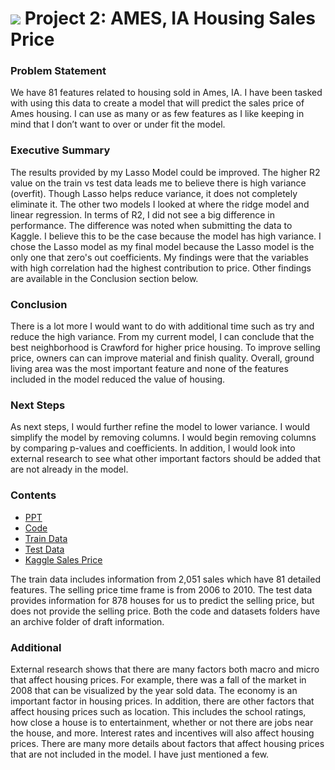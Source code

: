 # ![](https://ga-dash.s3.amazonaws.com/production/assets/logo-9f88ae6c9c3871690e33280fcf557f33.png) Project 2: AMES, IA Housing Sales Price



### Problem Statement
We have 81 features related to housing sold in Ames, IA. I have been tasked with using this data to create a model that will predict the sales price of Ames housing. I can use as many or as few features as I like keeping in mind that I don’t want to over or under fit the model.


### Executive Summary
The results provided by my Lasso Model could be improved. The higher R2 value on the train vs test data leads me to believe there is high variance (overfit). Though Lasso helps reduce variance, it does not completely eliminate it. The other two models I looked at where the ridge model and linear regression. In terms of R2, I did not see a big difference in performance. The difference was noted when submitting the data to Kaggle. I believe this to be the case because the model has high variance. I chose the Lasso model as my final model because the Lasso model is the only one that zero's out coefficients. My findings were that the variables with high correlation had the highest contribution to price. Other findings are available in the Conclusion section below.

### Conclusion
There is a lot more I would want to do with additional time such as try and reduce the high variance. From my current model, I can conclude that the best neighborhood is Crawford for higher price housing. To improve selling price, owners can can improve material and finish quality. Overall, ground living area was the most important feature and none of the features included in the model reduced the value of housing.

### Next Steps
As next steps, I would further refine the model to lower variance. I would simplify the model by removing columns. I would begin removing columns by comparing p-values and coefficients. In addition, I would look into external research to see what other important factors should be added that are not already in the model.

### Contents

- [PPT](./AMES_Sales_Prie_PPT.pdf)
- [Code](./code)
- [Train Data](./datasets/train.csv)
- [Test Data](./datasets/test.csv)
- [Kaggle Sales Price](./datasets/submit_7.csv)

The train data includes information from 2,051 sales which have 81 detailed features. The selling price time frame is from 2006 to 2010. The test data provides information for 878 houses for us to predict the selling price, but does not provide the selling price. Both the code and datasets folders have an archive folder of draft information.

### Additional

External research shows that there are many factors both macro and micro that affect housing prices. For example, there was a fall of the market in 2008 that can be visualized by the year sold data. The economy is an important factor in housing prices. In addition, there are other factors that affect housing prices such as location. This includes the school ratings, how close a house is to entertainment, whether or not there are jobs near the house, and more. Interest rates and incentives will also affect housing prices. There are many more details about factors that affect housing prices that are not included in the model. I have just mentioned a few.

